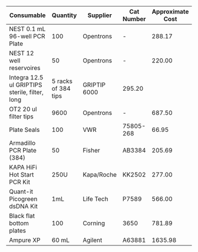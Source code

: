 
|Consumable|Quantity|Supplier|Cat Number|Approximate Cost|
|-|-|-|-|-|
|NEST 0.1 mL 96-well PCR Plate| 100 | Opentrons | - | 288.17 |
|NEST 12 well reservoires | 50 | Opentrons | - | 220.00 |
|Integra 12.5 ul GRIPTIPS sterile, filter, long| 5 racks of 384 tips | GRIPTIP 6000 | 295.20 |
|OT2 20 ul filter tips | 9600 | Opentrons | - | 687.50 |
|Plate Seals | 100 | VWR | 75805-268 | 66.95 |
|Armadillo PCR Plate (384) | 50 | Fisher | AB3384 | 205.69 |
|KAPA HiFi Hot Start PCR Kit | 250U | Kapa/Roche | KK2502 | 277.00 |
|Quant-it Picogreen dsDNA Kit | 1mL | Life Tech | P7589 | 566.00 |
|Black flat bottom plates | 100 | Corning | 3650 | 781.89 |
|Ampure XP | 60 mL | Agilent | A63881 | 1635.98 |
